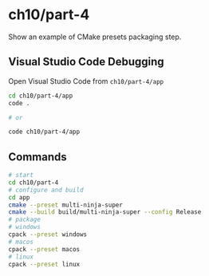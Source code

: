 # ch10/part-4

Show an example of CMake presets packaging step.

## Visual Studio Code Debugging

Open Visual Studio Code from `ch10/part-4/app`

```bash
cd ch10/part-4/app
code .

# or

code ch10/part-4/app
```

## Commands

```bash
# start
cd ch10/part-4
# configure and build
cd app
cmake --preset multi-ninja-super
cmake --build build/multi-ninja-super --config Release
# package
# windows
cpack --preset windows
# macos
cpack --preset macos
# linux
cpack --preset linux
```
